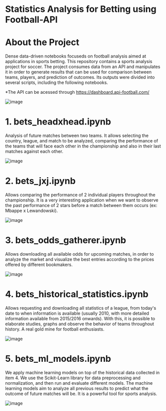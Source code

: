# Statistics Analysis for Betting using Football-API

# About the Project

Dense data-driven notebooks focuseds on football analysis aimed at applications in sports betting.
This repository contains a sports analysis project for soccer. The project consumes data from an API and manipulates it in order to generate results that can be used for comparison between teams, players, and prediction of outcomes. Its outputs were divided into several scripts, including the following notebooks.

*The API can be acessed through https://dashboard.api-football.com/

![image](https://user-images.githubusercontent.com/87664450/235800116-f1374610-39ad-4dc2-898f-4265021771a3.png)

# 1. bets_headxhead.ipynb
Analysis of future matches between two teams. It allows selecting the country, league, and match to be analyzed, comparing the performance of the teams that will face each other in the championship and also in their last matches against each other.

![image](https://user-images.githubusercontent.com/87664450/235794080-56355ccc-21ac-452d-bd2d-76ca595fd0da.png)

# 2. bets_jxj.ipynb
Allows comparing the performance of 2 individual players throughout the championship. It is a very interesting application when we want to observe the past performance of 2 stars before a match between them occurs (ex: Mbappe x Lewandowski).

![image](https://github.com/viniciusfjacinto/football_bets/assets/87664450/44e3674b-351b-430e-9cb0-2006b634d004)

# 3. bets_odds_gatherer.ipynb
Allows downloading all available odds for upcoming matches, in order to analyze the market and visualize the best entries according to the prices offered by different bookmakers.

![image](https://github.com/viniciusfjacinto/football_bets/assets/87664450/b619cc58-f527-425a-ba79-4ff51c460a97)

# 4. bets_historical_statistics.ipynb

Allows requesting and downloading all statistics of a league, from today's date to when information is available (usually 2010, with more detailed information available from 2015/2016 onwards). With this, it is possible to elaborate studies, graphs and observe the behavior of teams throughout history. A real gold mine for football enthusiasts.

![image](https://user-images.githubusercontent.com/87664450/235799789-cfb39f25-e59d-4c3e-a763-c6a8e6a0fc89.png)

# 5. bets_ml_models.ipynb

We apply machine learning models on top of the historical data collected in item 4. We use the Scikit-Learn library for data preprocessing and normalization, and then run and evaluate different models. The machine learning models aim to analyze all previous results to predict what the outcome of future matches will be. It is a powerful tool for sports analysis.

![image](https://user-images.githubusercontent.com/87664450/235799729-95c9bd8b-dc2e-4f7a-9bde-851f999e2776.png)
